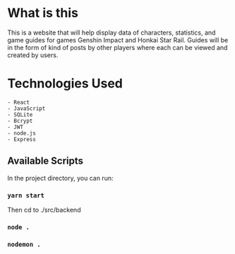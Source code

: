 # What is this

This is a website that will help display data of characters, statistics, and game guides for games Genshin Impact and Honkai Star Rail. Guides will be in the form of kind of posts by other players where each can be viewed and created by users.

# Technologies Used
    - React
    - JavaScript
    - SQLite
    - Bcrypt
    - JWT
    - node.js
    - Express

## Available Scripts

In the project directory, you can run:

### `yarn start`

Then cd to ./src/backend

### `node .`
### `nodemon .`